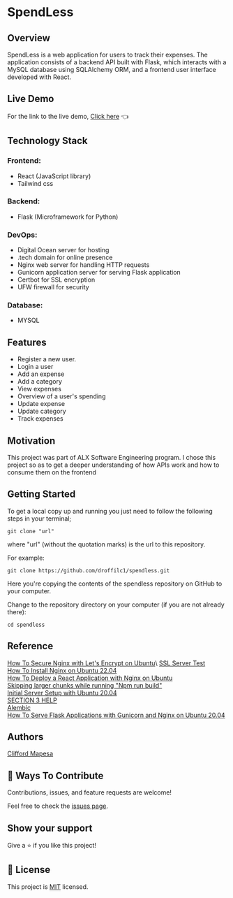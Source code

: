 # SpendLess
## Overview

SpendLess is a web application for users to track their expenses. The application consists of a backend API built with Flask, which interacts with a MySQL database using SQLAlchemy ORM, and a frontend user interface developed with React.

## Live Demo

For the link to the live demo, [Click here](https://cliffordmapesa.tech) 👈

## Technology Stack

### Frontend:

- React (JavaScript library)
- Tailwind css

### Backend:

- Flask (Microframework for Python)

### DevOps:

- Digital Ocean server for hosting
- .tech domain for online presence
- Nginx web server for handling HTTP requests
- Gunicorn application server for serving Flask application
- Certbot for SSL encryption
- UFW firewall for security

### Database:

- MYSQL

## Features
- Register a new user.
- Login a user
- Add an expense
- Add a category
- View expenses
- Overview of a user's spending
- Update expense
- Update category
- Track expenses

## Motivation

This project was part of ALX Software Engineering program. I chose this project so as to get a deeper understanding of how APIs work and how to consume them on the frontend

## Getting Started

To get a local copy up and running you just need to follow the following steps in your terminal;

```
git clone "url"
```

where "url" (without the quotation marks) is the url to this repository.

For example:

```
git clone https://github.com/droffilc1/spendless.git
```

Here you're copying the contents of the spendless repository on GitHub to your computer.

Change to the repository directory on your computer (if you are not already there):

```
cd spendless
```

## Reference

[How To Secure Nginx with Let's Encrypt on Ubuntu]('https://www.digitalocean.com/community/tutorials/how-to-secure-nginx-with-let-s-encrypt-on-ubuntu-22-04#step-4-obtaining-an-ssl-certificate')\
[SSL Server Test](https://www.ssllabs.com/ssltest/analyze)\
[How To Install Nginx on Ubuntu 22.04](https://www.digitalocean.com/community/tutorials/how-to-install-nginx-on-ubuntu-22-04#step-6-getting-familiar-with-important-nginx-files-and-directories)\
[How To Deploy a React Application with Nginx on Ubuntu](https://www.digitalocean.com/community/tutorials/deploy-react-application-with-nginx-on-ubuntu)\
[Skipping larger chunks while running "Npm run build"](https://stackoverflow.com/questions/69260715/skipping-larger-chunks-while-running-npm-run-build)\
[Initial Server Setup with Ubuntu 20.04](https://www.digitalocean.com/community/tutorials/initial-server-setup-with-ubuntu-20-04)\
[SECTION 3 HELP](https://docs.google.com/document/d/1KtK5lm2cTzs6eudFUEtBCo8Zdt3Pl-VKhlald4NzNKo/edit)\
[Alembic](https://alembic.sqlalchemy.org/en/latest/tutorial.html)\
[How To Serve Flask Applications with Gunicorn and Nginx on Ubuntu 20.04](https://www.digitalocean.com/community/tutorials/how-to-serve-flask-applications-with-gunicorn-and-nginx-on-ubuntu-20-04)

## Authors
[Clifford Mapesa](https://github.com/droffilc1)

## 🤝 Ways To Contribute

[](https://github.com/droffilc1/spendless#-ways-to-contribute)

Contributions, issues, and feature requests are welcome!

Feel free to check the [issues page](https://github.com/droffilc1/spendless/issues).

## Show your support

[](https://github.com/droffilc1/spendless#show-your-support)

Give a ⭐️ if you like this project!

## 📝 License

[](https://github.com/droffilc1/spendless#-license)

This project is [MIT](https://github.com/droffilc1/spendless/blob/main/MIT.md) licensed.
